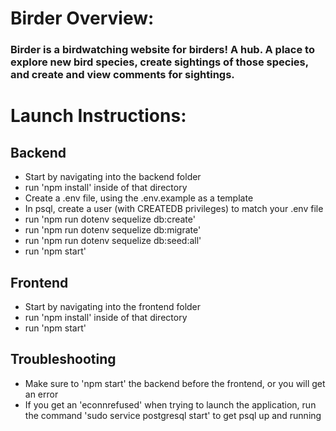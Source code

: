 # Birder Overview:
### Birder is a birdwatching website for birders! A hub. A place to explore new bird species, create sightings of those species, and create and view comments for sightings.

# Launch Instructions:
## Backend
* Start by navigating into the backend folder
* run 'npm install' inside of that directory
* Create a .env file, using the .env.example as a template
* In psql, create a user (with CREATEDB privileges) to match your .env file
* run 'npm run dotenv sequelize db:create'
* run 'npm run dotenv sequelize db:migrate'
* run 'npm run dotenv sequelize db:seed:all'
* run 'npm start'

## Frontend
* Start by navigating into the frontend folder
* run 'npm install' inside of that directory
* run 'npm start'

## Troubleshooting
* Make sure to 'npm start' the backend before the frontend, or you will get an error
* If you get an 'econnrefused' when trying to launch the application, run the command 'sudo service postgresql start' to get psql up and running
